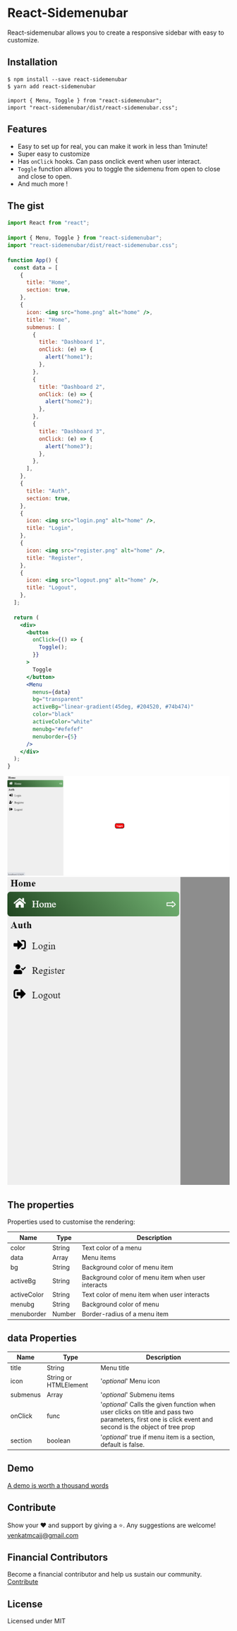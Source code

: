 # React-Sidemenubar

React-sidemenubar allows you to create a responsive sidebar with easy to customize.

## Installation

```
$ npm install --save react-sidemenubar
$ yarn add react-sidemenubar

import { Menu, Toggle } from "react-sidemenubar";
import "react-sidemenubar/dist/react-sidemenubar.css";

```

## Features

- Easy to set up for real, you can make it work in less than 1minute!
- Super easy to customize
- Has `onClick` hooks. Can pass onclick event when user interact.
- `Toggle` function allows you to toggle the sidemenu from open to close and close to open.
- And much more !

## The gist

```jsx
import React from "react";

import { Menu, Toggle } from "react-sidemenubar";
import "react-sidemenubar/dist/react-sidemenubar.css";

function App() {
  const data = [
    {
      title: "Home",
      section: true,
    },
    {
      icon: <img src="home.png" alt="home" />,
      title: "Home",
      submenus: [
        {
          title: "Dashboard 1",
          onClick: (e) => {
            alert("home1");
          },
        },
        {
          title: "Dashboard 2",
          onClick: (e) => {
            alert("home2");
          },
        },
        {
          title: "Dashboard 3",
          onClick: (e) => {
            alert("home3");
          },
        },
      ],
    },
    {
      title: "Auth",
      section: true,
    },
    {
      icon: <img src="login.png" alt="home" />,
      title: "Login",
    },
    {
      icon: <img src="register.png" alt="home" />,
      title: "Register",
    },
    {
      icon: <img src="logout.png" alt="home" />,
      title: "Logout",
    },
  ];

  return (
    <div>
      <button
        onClick={() => {
          Toggle();
        }}
      >
        Toggle
      </button>
      <Menu
        menus={data}
        bg="transparent"
        activeBg="linear-gradient(45deg, #204520, #74b474)"
        color="black"
        activeColor="white"
        menubg="#efefef"
        menuborder={5}
      />
    </div>
  );
}
```

<img src="https://raw.githubusercontent.com/venkatmcajj/react-sidemenubar/master/example/src/example.png" alt="Desktop">

<img src="https://raw.githubusercontent.com/venkatmcajj/react-sidemenubar/master/example/src/examplemobile.png" alt="Mobile">

## The properties

Properties used to customise the rendering:

| Name        | Type   | Description                                       |
| ----------- | ------ | ------------------------------------------------- |
| color       | String | Text color of a menu                              |
| data        | Array  | Menu items                                        |
| bg          | String | Background color of menu item                     |
| activeBg    | String | Background color of menu item when user interacts |
| activeColor | String | Text color of menu item when user interacts       |
| menubg      | String | Background color of menu                          |
| menuborder  | Number | Border-radius of a menu item                      |

## data Properties

| Name     | Type                  | Description                                                                                                                                             |
| -------- | --------------------- | ------------------------------------------------------------------------------------------------------------------------------------------------------- |
| title    | String                | Menu title                                                                                                                                              |
| icon     | String or HTMLElement | '_optional_' Menu icon                                                                                                                                  |
| submenus | Array                 | '_optional_' Submenu items                                                                                                                              |
| onClick  | func                  | '_optional_' Calls the given function when user clicks on title and pass two parameters, first one is click event and second is the object of tree prop |
| section  | boolean               | '_optional_' true if menu item is a section, default is false.                                                                                          |

## Demo

[A demo is worth a thousand words](https://venkatmcajj.github.io/react-sidemenubar/example)

## Contribute

Show your ❤️ and support by giving a ⭐. Any suggestions are welcome! venkatmcajj@gmail.com


## Financial Contributors

Become a financial contributor and help us sustain our community. [Contribute](https://opencollective.com/react-sidemenubar) 

## License

Licensed under MIT
